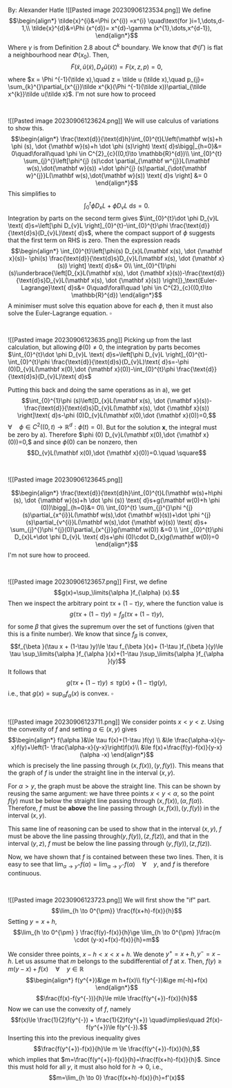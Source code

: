 By: Alexander Hatle
![[Pasted image 20230906123534.png]]
We define
$$\begin{align*}
\tilde{x}^{i}&=\Phi (x^{i}) =x^{i} \quad\text{for }i=1,\dots,d-1,\\
	\tilde{x}^{d}&=\Phi (x^{d})= x^{d}-\gamma (x^{1},\dots,x^{d-1}),
\end{align*}$$
Where $\gamma$ is from Definition 2.8 about $C^{k}$ boundary. 
We know that $\Phi (\Gamma)$ is flat a neighbourhood near $\Phi (x_{0})$.
Then, 
$$\tilde F(\tilde x,\tilde u(\tilde x), D_{\tilde x}\tilde u (\tilde x))=F(x,z,p)=0,$$
where $x = \Phi ^{-1}(\tilde x),\quad  z = \tilde u (\tilde x),\quad  p_{j}= \sum_{k}^{}\partial_{x^{j}}\tilde x^{k}(\Phi ^{-1}(\tilde x))\partial_{\tilde x^{k}}\tilde u(\tilde x)$.
I'm not sure how to proceed
<div style="page-break-after: always; visibility: hidden"> \pagebreak </div>

![[Pasted image 20230906123624.png]]
We will use calculus of variations to show this. 
$$\begin{align*}
\frac{\text{d}}{\text{d}h}\int_{0}^{t}L\left(\mathbf w(s)+h \phi (s), \dot {\mathbf w}(s)+h \dot \phi (s)\right) \text{ d}s\bigg|_{h=0}&= 0\quad\forall\quad \phi \in C^{2}_{c}((0,t)\to \mathbb{R}^{d})\\
\int_{0}^{t} \sum_{j}^{}\left[\phi^{j} (s)\cdot \partial_{\mathbf w^{j}}L(\mathbf w(s),\dot{\mathbf w}(s)) +\dot \phi^{j} (s)\partial_{\dot{\mathbf w}^{j}}L(\mathbf w(s),\dot{\mathbf w}(s)) \text{ d}s \right] &= 0
\end{align*}$$
This simplifies to
$$\int_{0}^{t}\phi D_{x}L+\dot \phi D_{v}L \text{ d}s=0.$$
Integration by parts on the second term gives $\int_{0}^{t}\dot \phi D_{v}L \text{ d}s=\left[\phi D_{v}L \right]_{0}^{t}-\int_{0}^{t}\phi \frac{\text{d}}{\text{d}s}(D_{v}L)\text{ d}s$, where the compact support of $\phi$ suggests that the first term on RHS is zero.
Then the expression reads
$$\begin{align*}
\int_{0}^{t}\left[\phi(s) D_{x}L(\mathbf x(s), \dot {\mathbf x}(s))- \phi(s) \frac{\text{d}}{\text{d}s}D_{v}L(\mathbf x(s), \dot {\mathbf x}(s)) \right] \text{ d}s&= 0\\
\int_{0}^{1}\phi (s)\underbrace{\left[D_{x}L(\mathbf x(s), \dot {\mathbf x}(s))-\frac{\text{d}}{\text{d}s}D_{v}L(\mathbf x(s), \dot {\mathbf x}(s)) \right]}_\text{Euler-Lagrange}\text{ d}s&= 0\quad\forall\quad \phi \in C^{2}_{c}((0,t)\to \mathbb{R}^{d})
\end{align*}$$
A minimiser must solve this equation above for each $\phi,$ then it must also solve the Euler-Lagrange equation. $\square$
<div style="page-break-after: always; visibility: hidden"> \pagebreak </div>

![[Pasted image 20230906123635.png]]
Picking up from the last calculation, but allowing $\phi (0)≠0$, the integration by parts becomes
$\int_{0}^{t}\dot \phi D_{v}L \text{ d}s=\left[\phi D_{v}L \right]_{0}^{t}-\int_{0}^{t}\phi \frac{\text{d}}{\text{d}s}(D_{v}L)\text{ d}s=-\phi (0)D_{v}L(\mathbf x(0),\dot {\mathbf x}(0))-\int_{0}^{t}\phi \frac{\text{d}}{\text{d}s}(D_{v}L)\text{ d}s$

Putting this back and doing the same operations as in a), we get
$$\int_{0}^{1}\phi (s)\left[D_{x}L(\mathbf x(s), \dot {\mathbf x}(s))-\frac{\text{d}}{\text{d}s}D_{v}L(\mathbf x(s), \dot {\mathbf x}(s)) \right]\text{ d}s-\phi (0)D_{v}L(\mathbf x(0),\dot {\mathbf x}(0))=0,$$
$\forall\quad \phi \in C^{2}((0,t)\to \mathbb{R}^{d}:\phi (t)=0)$.
But for the solution $\mathbf x$, the integral must be zero by a). Therefore $\phi (0) D_{v}L(\mathbf x(0),\dot {\mathbf x}(0))=0,$ and since $\phi(0)$ can be nonzero, then
$$D_{v}L(\mathbf x(0),\dot {\mathbf x}(0))=0.\quad \square$$
<div style="page-break-after: always; visibility: hidden"> \pagebreak </div>

![[Pasted image 20230906123645.png]]

$$\begin{align*}
\frac{\text{d}}{\text{d}h}\int_{0}^{t}L(\mathbf w(s)+h\phi (s), \dot {\mathbf w}(s)+h \dot \phi (s)) \text{ d}s+g(\mathbf w(0)+h \phi (0))\bigg|_{h=0}&= 0\\
		\int_{0}^{t} \sum_{j}^{}\phi ^{j}(s)\partial_{x^{i}}L(\mathbf w(s),\dot {\mathbf w}(s))+\dot \phi ^{j}(s)\partial_{v^{i}}L(\mathbf w(s),\dot {\mathbf w}(s)) \text{ d}s+ \sum_{j}^{}\phi ^{j}(0)\partial_{x^{j}}g(\mathbf w(0))  &=0 \\
\int _{0}^{t}\phi D_{x}L+\dot \phi D_{v}L \text{ d}s+\phi (0)\cdot D_{x}g(\mathbf w(0))=0
\end{align*}$$
I'm not sure how to proceed.
<div style="page-break-after: always; visibility: hidden"> \pagebreak </div>

![[Pasted image 20230906123657.png]]
First, we define
$$g(x)=\sup_\limits{\alpha }f_{\alpha} (x).$$
Then we inspect the arbitrary point $\tau x+ (1-\tau )y$, where the function value is 
$$g(\tau x + (1-\tau )y)= f_{\beta }(\tau x + (1-\tau )y), $$
for some $\beta$ that gives the supremum over the set of functions (given that this is a finite number). We know that since $f_{\beta }$ is convex,
$$f_{\beta }(\tau x + (1-\tau )y)\le \tau f_{\beta }(x)+ (1-\tau )f_{\beta }(y)\le \tau \sup_\limits{\alpha }f_{\alpha }(x)+(1-\tau )\sup_\limits{\alpha }f_{\alpha }(y)$$
It follows that
$$g(\tau x + (1-\tau )y)\le \tau g(x)+(1-\tau )g(y),$$
i.e., that $g(x)=\sup_{\alpha }f_{\alpha }(x)$ is convex. $\square$

<div style="page-break-after: always; visibility: hidden"> \pagebreak </div>

![[Pasted image 20230906123711.png]]
We consider points $x<y<z$. Using the convexity of $f$ and setting $\alpha \in (x,y)$ gives
$$\begin{align*}
f(\alpha )&\le \tau f(x)+(1-\tau )f(y) \\
&\le  \frac{\alpha-x}{y-x}f(y)+\left(1- \frac{\alpha-x}{y-x}\right)f(x)\\
&\le  f(x)+\frac{f(y)-f(x)}{y-x}(\alpha -x)
\end{align*}$$
which is precisely the line passing through $(x,f(x)), (y,f(y))$. This means that the graph of $f$ is under the straight line in the interval $(x,y)$. 

For $\alpha >y$, the graph must be above the straight line. This can be shown by reusing the same argument: we have three points $x<y<\alpha$, so the point $f(y)$ must be below the straight line passing through $(x,f(x)),(\alpha ,f(\alpha ))$. Therefore, $f$ must be **above** the line passing through $(x,f(x)), (y,f(y))$ in the interval $(x,y)$.

This same line of reasoning can be used to show that in the interval $(x,y)$, $f$ must be above the line passing through$(y,f(y)),(z,f(z))$, and that in the interval $(y,z)$, $f$ must be below the line passing through $(y,f(y)),(z,f(z))$.

Now, we have shown that $f$ is contained between these two lines. Then, it is easy to see that $\lim_{\alpha  \to y^{+}}f(\alpha )=\lim_{\alpha  \to y^{-}}f(\alpha ) \quad\forall\quad y$, and $f$ is therefore continuous.

<div style="page-break-after: always; visibility: hidden"> \pagebreak </div>

![[Pasted image 20230906123723.png]]
We will first show the "if" part. 
$$\lim_{h \to 0^{\pm}} \frac{f(x+h)-f(x)}{h}$$
Setting $y=x+h$,
$$\lim_{h \to 0^{\pm} } \frac{f(y)-f(x)}{h}\ge \lim_{h \to 0^{\pm} }\frac{m \cdot (y-x)+f(x)-f(x)}{h}=m$$


We consider three points, $x-h<x<x+h$. We denote $y^{+}=x+h,y^{-}=x-h$.
Let us assume that $m$ belongs to the subdifferential of $f$ at $x$. Then,
$f(y)\ge m(y-x)+f(x) \quad\forall\quad y \in \mathbb{R}$
$$\begin{align*}
f(y^{+})&\ge m h+f(x)\\
f(y^{-})&\ge m(-h)+f(x)
\end{align*}$$
$$\frac{f(x)-f(y^{-})}{h}\le m\le \frac{f(y^{+})-f(x)}{h}$$
Now we can use the convexity of $f$, namely 
$$f(x)\le \frac{1}{2}f(y^{-}) + \frac{1}{2}f(y^{+}) \quad\implies\quad 2f(x)-f(y^{+})\le f(y^{-}).$$
Inserting this into the previous inequality gives
$$\frac{f(y^{+})-f(x)}{h}\le m \le \frac{f(y^{+})-f(x)}{h},$$
which implies that $m=\frac{f(y^{+})-f(x)}{h}=\frac{f(x+h)-f(x)}{h}$.
Since this must hold for all $y$, it must also hold for $h\to 0,$ i.e.,
$$m=\lim_{h \to 0} \frac{f(x+h)-f(x)}{h}=f'(x)$$
